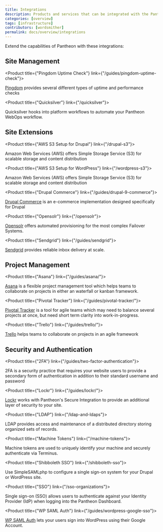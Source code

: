 ```yaml
---
title: Integrations
description: Products and services that can be integrated with the Pantheon platform.
categories: [overview]
tags: [infrastructure]
contributors: [wordsmither]
permalink: docs/overview/integrations
---
```


Extend the capabilities of Pantheon with these integrations:

## Site Management


<ProductGroup>

  <Product title={"Pingdom Uptime Check"} link={"/guides/pingdom-uptime-check"}>

  [Pingdom](https://www.pingdom.com/) provides several different types of uptime and performance checks

  </Product>

  <Product title={"Quicksilver"} link={"/quicksilver"}>

  Quicksilver hooks into platform workflows to automate your Pantheon WebOps workflow.

  </Product>

</ProductGroup>

## Site Extensions

<ProductGroup>

  <Product title={"AWS S3 Setup for Drupal"} link={"/drupal-s3"}>

  Amazon Web Services (AWS) offers Simple Storage Service (S3) for scalable storage and content distribution

  </Product>

  <Product title={"AWS S3 Setup for WordPress"} link={"/wordpress-s3"}>

  Amazon Web Services (AWS) offers Simple Storage Service (S3) for scalable storage and content distribution

  </Product>

  <Product title={"Drupal Commerce"} link={"/guides/drupal-9-commerce"}>

  [Drupal Commerce](https://drupalcommerce.org/) is an e-commerce implementation designed specifically for Drupal

  </Product>
  
  <Product title={"Opensolr"} link={"/opensolr"}>

  [Opensolr](https://pantheon.io/docs/opensolr#:~:text=The-,Opensolr,-service%20offers%C2%A0a) offers automated provisioning for the most complex Failover Systems.

  </Product>

  <Product title={"Sendgrid"} link={"/guides/sendgrid"}>

  [Sendgrid](https://sendgrid.com/) provides reliable inbox delivery at scale.

  </Product>

 </ProductGroup>

## Project Management

<ProductGroup>

  <Product title={"Asana"} link={"/guides/asana/"}>

  [Asana](https://asana.com/) is a flexible project management tool which helps teams to collaborate on projects in either an waterfall or kanban framework.

  </Product>

  <Product title={"Pivotal Tracker"} link={"/guides/pivotal-tracker/"}>

  [Pivotal Tracker](https://www.pivotaltracker.com/) is a tool for agile teams which may need to balance several projects at once, but need short term clarity into work-in-progress. 

  </Product>

  <Product title={"Trello"} link={"/guides/trello/"}>

  [Trello](https://trello.com/) helps teams to collaborate on projects in an agile framework

  </Product>


</ProductGroup>

## Security and Authentication

<ProductGroup>

  <Product title={"2FA"} link={"/guides/two-factor-authentication"}>

  2FA is a security practice that requires your website users to provide a secondary form of authentication in addition to their standard username and password

  </Product>

  <Product title={"Lockr"} link={"/guides/lockr/"}>

  [Lockr](https://lockr.io/) works with Pantheon's Secure Integration to provide an additional layer of security to your site.

  </Product>

  <Product title={"LDAP"} link={"/ldap-and-ldaps"}>

  LDAP provides access and maintenance of a distributed directory storing organized sets of records.

  </Product>

  <Product title={"Machine Tokens"} link={"/machine-tokens"}>

  Machine tokens are used to uniquely identify your machine and securely authenticate via Terminus.

  </Product>

  <Product title={"Shibboleth SSO"} link={"/shibboleth-sso"}>

  Use SimpleSAMLphp to configure a single sign-on system for your Drupal or WordPress site.

  </Product>

  <Product title={"SSO"} link={"/sso-organizations"}>

  Single sign-on (SSO) allows users to authenticate against your Identity Provider (IdP) when logging into the Pantheon Dashboard.

  </Product>

  <Product title={"WP SAML Auth"} link={"/guides/wordpress-google-sso"}>

   [WP SAML Auth](https://wordpress.org/plugins/wp-saml-auth/) lets your users sign into WordPress using their Google Account.

  </Product>

</ProductGroup>

